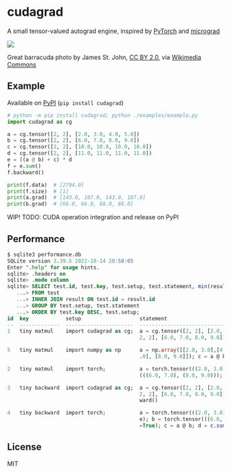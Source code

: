 # cudagrad

A small tensor-valued autograd engine, inspired by [PyTorch](https://github.com/pytorch/pytorch) and [micrograd](https://github.com/karpathy/micrograd)

![](https://upload.wikimedia.org/wikipedia/commons/thumb/4/48/Sphyraena_barracuda_%28great_barracuda%29_%28Little_San_Salvador_Island%2C_Bahamas%29_%2816182815352%29.jpg/320px-Sphyraena_barracuda_%28great_barracuda%29_%28Little_San_Salvador_Island%2C_Bahamas%29_%2816182815352%29.jpg)

Great barracuda photo by James St. John, [CC BY 2.0](https://creativecommons.org/licenses/by/2.0/), via [Wikimedia Commons](https://commons.wikimedia.org/wiki/File:Sphyraena_barracuda_(great_barracuda)_(Little_San_Salvador_Island,_Bahamas)_(16182815352).jpg)

## Example

Available on [PyPI](https://pypi.org/project/cudagrad/) (`pip install cudagrad`)

```py
# python -m pip install cudagrad; python ./examples/example.py
import cudagrad as cg

a = cg.tensor([2, 2], [2.0, 3.0, 4.0, 5.0])
b = cg.tensor([2, 2], [6.0, 7.0, 8.0, 9.0])
c = cg.tensor([2, 2], [10.0, 10.0, 10.0, 10.0])
d = cg.tensor([2, 2], [11.0, 11.0, 11.0, 11.0])
e = ((a @ b) + c) * d
f = e.sum()
f.backward()

print(f.data)  # [2794.0]
print(f.size)  # [1]
print(a.grad)  # [143.0, 187.0, 143.0, 187.0]
print(b.grad)  # [66.0, 66.0, 88.0, 88.0]
```

WIP! TODO: CUDA operation integration and release on PyPI

## Performance

```sql
$ sqlite3 performance.db
SQLite version 3.39.5 2022-10-14 20:58:05
Enter ".help" for usage hints.
sqlite> .headers on
sqlite> .mode column
sqlite> SELECT test.id, test.key, test.setup, test.statement, min(result.loop_nanoseconds) AS fastest_time
   ...> FROM test
   ...> INNER JOIN result ON test.id = result.id
   ...> GROUP BY test.setup, test.statement
   ...> ORDER BY test.key DESC, test.setup;
id  key            setup                   statement                                                     fastest_time
--  -------------  ----------------------  ------------------------------------------------------------  ----------------
1   tiny matmul    import cudagrad as cg;  a = cg.tensor([2, 2], [2.0, 3.0, 4.0, 5.0]); b = cg.tensor([  1.78646008399664
                                           2, 2], [6.0, 7.0, 8.0, 9.0]); c = a @ b

5   tiny matmul    import numpy as np      a = np.array([[2.0, 3.0],[4.0, 5.0]]); b = np.array([[6.0, 7  1.72451154200826
                                           .0], [8.0, 9.0]]); c = a @ b;

2   tiny matmul    import torch;           a = torch.tensor(((2.0, 3.0), (4.0, 5.0))); b = torch.tensor  5.05202025000472
                                           (((6.0, 7.0), (8.0, 9.0))); c = a @ b

3   tiny backward  import cudagrad as cg;  a = cg.tensor([2, 2], [2.0, 3.0, 4.0, 5.0]); b = cg.tensor([  2.60316520798369
                                           2, 2], [6.0, 7.0, 8.0, 9.0]); c = a @ b; d = c.sum(); d.back
                                           ward()

4   tiny backward  import torch;           a = torch.tensor(((2.0, 3.0), (4.0, 5.0)), requires_grad=Tru  22.3807172910019
                                           e); b = torch.tensor(((6.0, 7.0), (8.0, 9.0)), requires_grad
                                           =True); c = a @ b; d = c.sum(); d.backward()
```

## License

MIT
